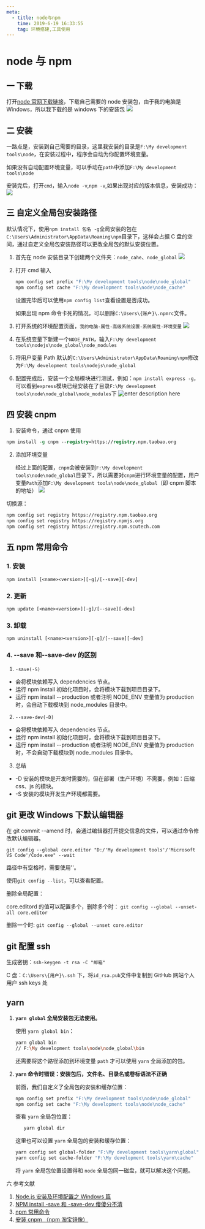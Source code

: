 ```yaml
---
meta:
  - title: node与npm
    time: 2019-6-19 16:33:55
    tag: 环境搭建,工具使用
---
```


# node 与 npm

## 一 下载

打开[node 官网下载链接](https://nodejs.org/en/download/)，下载自己需要的 node 安装包，由于我的电脑是 Windows，所以我下载的是 windows 下的安装包
![](https://fireli-1256465711.cos.ap-chengdu.myqcloud.com/img/1560931065098.png)

<!-- more -->

## 二 安装

一路点是，安装到自己需要的目录，这里我安装的目录是`F:\My development tools\node`，在安装过程中，程序会自动为你配置环境变量。

如果没有自动配置环境变量，可以手动在`path`中添加`F:\My development tools\node`

安装完后，打开`cmd`，输入`node -v`,`npm -v`,如果出现对应的版本信息，安装成功：
![](https://fireli-1256465711.cos.ap-chengdu.myqcloud.com/img/1560933415483.png)

## 三 自定义全局包安装路径

默认情况下，使用`npm install 包名 -g`全局安装的包在`C:\Users\Administrator\AppData\Roaming\npm`目录下，这样会占据 C 盘的空间，通过自定义全局包安装路径可以更改全局包的默认安装位置。

1. 首先在 node 安装目录下创建两个文件夹：`node_cahe`、`node_global`
   ![](https://fireli-1256465711.cos.ap-chengdu.myqcloud.com/img/1560933933165.png)

2. 打开 cmd 输入

   ```bash
   npm config set prefix "F:\My development tools\node\node_global"
   npm config set cache "F:\My development tools\node\node_cache"
   ```

   设置完毕后可以使用`npm config list`查看设置是否成功。

   如果出现 npm 命令卡死的情况，可以删除`C:\Users\{账户}\.npmrc`文件。

3. 打开系统的环境配置页面，`我的电脑-属性-高级系统设置-系统属性-环境变量`
   ![](https://fireli-1256465711.cos.ap-chengdu.myqcloud.com/img/1560931065120.png)
4. 在系统变量下新建一个`NODE_PATH`，输入`F:\My development tools\nodejs\node_global\node_modules`
5. 将用户变量 Path 默认的`C:\Users\Administrator\AppData\Roaming\npm`修改为`F:\My development tools\nodejs\node_global`
6. 配置完成后，安装一个全局模块进行测试，例如：`npm install express -g`，可以看到`express`模块已经安装在了目录`F:\My development tools\node\node_global\node_modules`下
   ![enter description here](https://fireli-1256465711.cos.ap-chengdu.myqcloud.com/img/1560933710046.png)

## 四 安装 cnpm

1. 安装命令，通过 cnpm 使用

```tcl
npm install -g cnpm --registry=https://registry.npm.taobao.org
```

2. 添加环境变量

   经过上面的配置，`cnpm`会被安装到`F:\My development tools\node\node_global`目录下，所以需要对`cnpm`进行环境变量的配置，用户变量`Path`添加`F:\My development tools\node\node_global`（即 cnpm 脚本的地址）
   ![](https://fireli-1256465711.cos.ap-chengdu.myqcloud.com/img/1560933710146.png)

切换源：

```bash
npm config set registry https://registry.npm.taobao.org
npm config set registry https://registry.npmjs.org
npm config set registry https://registry.npm.scutech.com
```

## 五 npm 常用命令

### 1. 安装

```
npm install [<name><version>][-g]/[--save][-dev]
```

### 2. 更新

```
npm update [<name><version>][-g]/[--save][-dev]
```

### 3. 卸载

```
npm uninstall [<name><version>][-g]/[--save][-dev]
```

### 4. --save 和--save-dev 的区别

1. `-save(-S)`

- 会将模块依赖写入 dependencies 节点。
- 运行 npm install 初始化项目时，会将模块下载到项目目录下。
- 运行 npm install --production 或者注明 NODE_ENV 变量值为 production 时，会自动下载模块到 node_modules 目录中。

2. `--save-dev(-D)`

- 会将模块依赖写入 dependencies 节点。
- 运行 npm install 初始化项目时，会将模块下载到项目目录下。
- 运行 npm install --production 或者注明 NODE_ENV 变量值为 production 时，不会自动下载模块到 node_modules 目录中。

3. 总结

- -D 安装的模块是开发时需要的，但在部署（生产环境）不需要，例如：压缩 css、js 的模块。
- -S 安装的模块开发生产环境都需要。

## git 更改 Windows 下默认编辑器

在 git commit --amend 时，会通过编辑器打开提交信息的文件，可以通过命令修改默认编辑器。

`git config --global core.editor "D:/'My development tools'/'Microsoft VS Code'/Code.exe" --wait`

路径中有空格时，需要使用''。

使用`git config --list`，可以查看配置。

删除全局配置：

core.editord 的值可以配置多个，删除多个时：
`git config --global --unset-all core.editor`

删除一个时:
`git config --global --unset core.editor`

## git 配置 ssh

生成密钥：`ssh-keygen -t rsa -C "邮箱"`

C 盘：`C:\Users\{用户}\.ssh` 下，将`id_rsa.pub`文件中复制到 GitHub 网站个人用户 ssh keys 处

## yarn

1. **`yarn global` 全局安装包无法使用。**

   使用 `yarn global bin`：

   ```bash
   yarn global bin
   // F:\My development tools\node\node_global\bin
   ```

   还需要将这个路径添加到环境变量 `path` 才可以使用 `yarn` 全局添加的包。

2. **`yarn` 命令时错误：安装包后，文件名、目录名或卷标语法不正确**

   前面，我们自定义了全局包的安装和缓存位置：

   ```bash
   npm config set prefix "F:\My development tools\node\node_global"
   npm config set cache "F:\My development tools\node\node_cache"
   ```

   查看 `yarn` 全局包位置：

   ```bash
      yarn global dir
   ```

   这里也可以设置 `yarn` 全局包的安装和缓存位置：

   ```bash
   yarn config set global-folder "F:\My development tools\yarn\global"
   yarn config set cache-folder "F:\My development tools\yarn\cache"
   ```

   将 `yarn` 全局包位置设置得和 `node` 全局包同一磁盘，就可以解决这个问题。

六 参考文献

1. [Node.js 安装及环境配置之 Windows 篇](https://www.cnblogs.com/zhouyu2017/p/6485265.html)
2. [NPM install -save 和 -save-dev 傻傻分不清](https://www.cnblogs.com/limitcode/p/7906447.html)
3. [npm 常用命令](https://www.jianshu.com/p/7ea13d57638b)
4. [安装 cnpm （npm 淘宝镜像）](https://www.jianshu.com/p/96d7558e643b)
